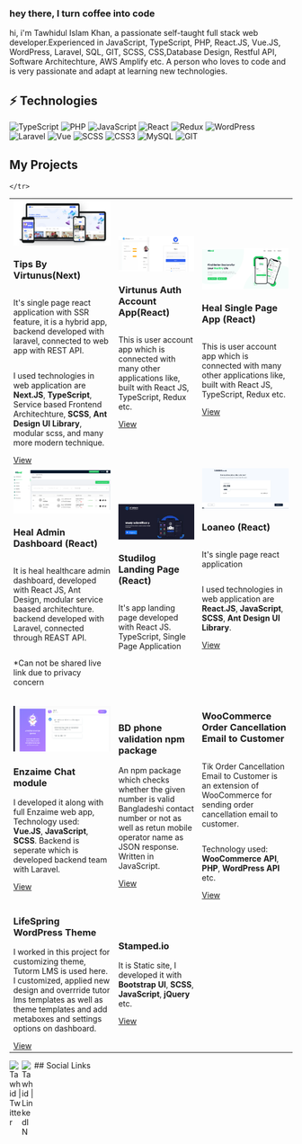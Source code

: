 ### hey there, I turn coffee into code

hi, i'm Tawhidul Islam Khan, a passionate self-taught full stack web developer.Experienced in JavaScript, TypeScript, PHP, React.JS, Vue.JS, WordPress, Laravel, SQL, GIT, SCSS, CSS,Database Design, Restful API, Software Architechture, AWS Amplify etc. A person who loves to code and is very passionate and adapt at learning new technologies.

<!--
  <img align="right" alt="GIF" src="https://github.com/abhisheknaiidu/abhisheknaiidu/blob/master/code.gif?raw=true" width="500" height="320" />
   -->

## ⚡ Technologies

![TypeScript](https://img.shields.io/badge/-TypeScript-black?style=flat-square&logo=typescript)
![PHP](https://img.shields.io/badge/-PHP-black?style=flat-square&logo=php)
![JavaScript](https://img.shields.io/badge/-JavaScript-black?style=flat-square&logo=javascript)
![React](https://img.shields.io/badge/-React-black?style=flat-square&logo=react)
![Redux](https://img.shields.io/badge/-Redux-purple?style=flat-square&logo=redux)
![WordPress](https://img.shields.io/badge/-WordPress-blue?style=flat-square&logo=wordpress)
![Laravel](https://img.shields.io/badge/-Laravel-black?style=flat-square&logo=laravel)
![Vue](https://img.shields.io/badge/-VueJS-green?style=flat-square&logo=vue)
![SCSS](https://img.shields.io/badge/-SCSS-black?style=flat-square&logo=sass)
![CSS3](https://img.shields.io/badge/-CSS3-1572B6?style=flat-square&logo=css3)
![MySQL](https://img.shields.io/badge/-MySQL-black?style=flat-square&logo=mysql)
![GIT](https://img.shields.io/badge/-GIT-black?style=flat-square&logo=git)

## My Projects

<table>
  <tbody>
    <tr>
      <td>
        <div style="display:flex; flex-direction: column;">
          <img src="./images/virtunus.png" alt="Tips by Virtunus" />
          <h3>Tips By Virtunus(Next)</h3>
          <p> It's single page react application with SSR feature, it is a hybrid app, backend developed with laravel, connected to web app with REST API. </p>
          <p>I used technologies in web application are <b>Next.JS</b>, <b>TypeScript</b>, Service based Frontend Architechture, <b>SCSS</b>, <b>Ant Design UI Library</b>, modular scss, and many more modern technique. </p>
          <a href="https://tips.virtunus.com/" target="_blank">View</a>
        </div>
      </td>
      <td>
        <div style="display:flex; flex-direction: column;">
          <img src="./images/auth.png" alt="Auth" />
          <h3>Virtunus Auth Account App(React)</h3>
          <p> This is user account app which is connected with many other applications like, built with React JS, TypeScript, Redux etc. </p>
          <a href="https://accounts.virtunus.com/" target="_blank">View</a>
        </div>
      </td>
      <td>
        <div style="display:flex; flex-direction: column;">
          <img src="./images/heal.png" alt="Heal" />
          <h3>Heal Single Page App (React)</h3>
          <p> This is user account app which is connected with many other applications like, built with React JS, TypeScript, Redux etc. </p>
          <a href="https://www.heal.xyz/" target="_blank">View</a>
        </div>
      </td>
    </tr>
    <tr>
      <td>
        <div style="display:flex; flex-direction: column;">
          <img src="./images/heal-admin.png" alt="Heal Admin" />
          <h3>Heal Admin Dashboard (React)</h3>
          <p>It is heal healthcare admin dashboard, developed with React JS, Ant Design, modular service baased architechture. backend developed with Laravel, connected through REAST API.</p>
          <p>*Can not be shared live link due to privacy concern</p>
        </div>
      </td>
      <td>
        <div style="display:flex; flex-direction: column;">
          <img src="./images/studilog.png" alt="Studilog" />
          <h3>Studilog Landing Page (React)</h3>
          <p>It's app landing page developed with React JS. TypeScript, Single Page Application</p>
        </div>
      </td>
       <td style="display:flex; flex-direction: column">
        <div style="display:flex; flex-direction: column;">
          <img src="./images/loaneo.png" alt="Loaneo" />
          <h3>Loaneo (React)</h3>
          <p> It's single page react application</p>
          <p>I used technologies in web application are <b>React.JS</b>, <b>JavaScript</b>, <b>SCSS</b>, <b>Ant Design UI Library</b>. </p>
          <a href="https://loaneo.co.uk/apply?productId=234&price=345">View</a>
        </div>
      </td>
    </tr>
    <tr>   
    <td>
          <img src="./images/enzaime.png" alt="Enzaime" />
        <h3>Enzaime Chat module</h3>
        <p>I developed it along with full Enzaime web app, Technology used: <b>Vue.JS</b>, <b>JavaScript</b>, <b>SCSS</b>. Backend is seperate which is developed backend team with Laravel. </p>
        <a href="https://enzaime.com/symptom-checker">View</a>
      </td>  
      <td>
        <h3>BD phone validation npm package</h3>
        <p>An npm package which checks whether the given number is valid Bangladeshi contact number or not as well as retun mobile operator name as JSON response. Written in JavaScript.</p>
        <a href="https://www.npmjs.com/package/is-valid-bd-phone">View</a>
      </td>
      <td style="display:flex; flex-direction: column">
        <h3>WooCommerce Order Cancellation Email to Customer</h3>
        <p>Tik Order Cancellation Email to Customer is an extension of WooCommerce for sending order cancellation email to customer.</p>
        <p> Technology used: <b>WooCommerce API</b>, <b>PHP</b>, <b>WordPress API</b> etc. </p>
        <a href="https://wordpress.org/plugins/tik-order-cancellation-email-to-customer/">View</a>
      </td>
    </tr>
    <tr>      
      <td>
        <h3>LifeSpring WordPress Theme</h3>
        <p>I worked in this project for customizing theme, Tutorm LMS is used here. I customized, applied new design and overrride tutor lms templates as well as theme templates and add metaboxes and settings options on dashboard.</p>
        <a href="https://www.lifespringint.com/courses/">View</a>
      </td>
      <td>
        <h3>Stamped.io</h3>
        <p>It is Static site, I developed it with <b>Bootstrap UI</b>, <b>SCSS</b>, <b>JavaScript</b>, <b>jQuery</b> etc. </p>
        <a href="https://stamped.io/">View</a>
      </td>
    </tr>
    <tr>
      
    </tr>
  </tbody>
</table>
<!--END_SECTION:waka--> ## Social Links <a href="https://twitter.com/tawhiduldev">
  <img align="left" alt="Tawhid | Twitter" width="22px" src="https://raw.githubusercontent.com/peterthehan/peterthehan/master/assets/twitter.svg" />
</a>
<a href="https://www.linkedin.com/in/">
  <img align="left" alt="Tawhid | LinkedIN" width="22px" src="https://raw.githubusercontent.com/peterthehan/peterthehan/master/assets/linkedin.svg" />
</a>
